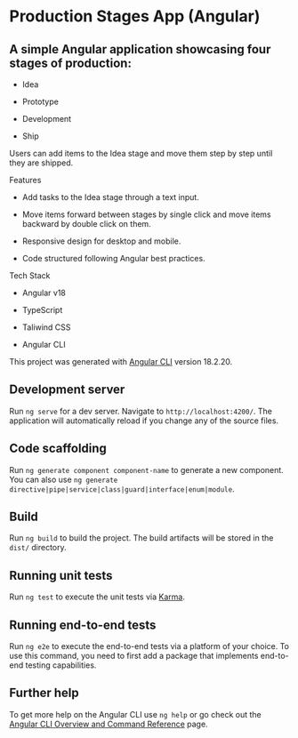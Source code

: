 # Production Stages App (Angular)

## A simple Angular application showcasing four stages of production:

- Idea

- Prototype

- Development

- Ship

Users can add items to the Idea stage and move them step by step until they are shipped.

Features

- Add tasks to the Idea stage through a text input.

- Move items forward between stages by single click and move items backward by double click on them.

- Responsive design for desktop and mobile.

- Code structured following Angular best practices.

Tech Stack

- Angular v18

- TypeScript

- Taliwind CSS

- Angular CLI

This project was generated with [Angular CLI](https://github.com/angular/angular-cli) version 18.2.20.

## Development server

Run `ng serve` for a dev server. Navigate to `http://localhost:4200/`. The application will automatically reload if you change any of the source files.

## Code scaffolding

Run `ng generate component component-name` to generate a new component. You can also use `ng generate directive|pipe|service|class|guard|interface|enum|module`.

## Build

Run `ng build` to build the project. The build artifacts will be stored in the `dist/` directory.

## Running unit tests

Run `ng test` to execute the unit tests via [Karma](https://karma-runner.github.io).

## Running end-to-end tests

Run `ng e2e` to execute the end-to-end tests via a platform of your choice. To use this command, you need to first add a package that implements end-to-end testing capabilities.

## Further help

To get more help on the Angular CLI use `ng help` or go check out the [Angular CLI Overview and Command Reference](https://angular.dev/tools/cli) page.

